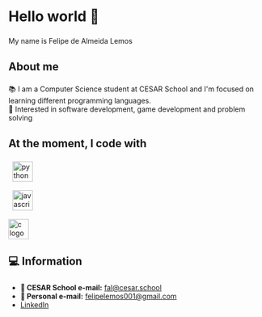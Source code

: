 <h1 align="left">Hello world 👋</h1>

###

<p align="left">My name is Felipe de Almeida Lemos</p>

###

<h2 align="left">About me</h2>

###

<p align="left">
📚 I am a Computer Science student at CESAR School and I'm focused on learning different programming languages.<br>
🎯 Interested in software development, game development and problem solving
</p>

###

<h2 align="left">At the moment, I code with</h2>

###

<div align="left">
  <img src="https://cdn.jsdelivr.net/gh/devicons/devicon/icons/python/python-original.svg" height="40" alt="python logo" />
  
  <img src="https://cdn.jsdelivr.net/gh/devicons/devicon/icons/javascript/javascript-original.svg" height="40" alt="javascript logo" />
  
  <img src="https://cdn.jsdelivr.net/gh/devicons/devicon/icons/c/c-original.svg" height="40" alt="c logo" />
</div>

###

<h2 align="left">💻 Information</h2>

###

<ul align="left">
  <li><strong>📧 CESAR School e-mail:</strong> <a href="mailto:fal@cesar.school">fal@cesar.school</a></li>
  <li><strong>📧 Personal e-mail:</strong> <a href="mailto:felipelemos001@gmail.com">felipelemos001@gmail.com</a></li>
  <li><a href="https://www.linkedin.com/in/felipelemos001" target="_blank">LinkedIn</a></li>
</ul>
